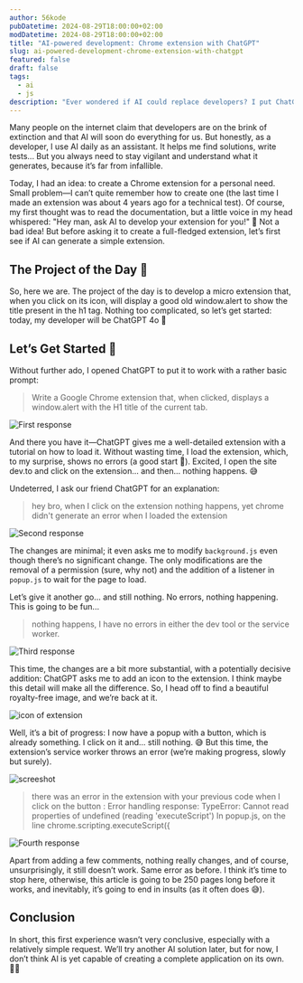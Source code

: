 ```yaml
---
author: 56kode
pubDatetime: 2024-08-29T18:00:00+02:00
modDatetime: 2024-08-29T18:00:00+02:00
title: "AI-powered development: Chrome extension with ChatGPT"
slug: ai-powered-development-chrome-extension-with-chatgpt
featured: false
draft: false
tags:
  - ai
  - js
description: "Ever wondered if AI could replace developers? I put ChatGPT to the test by asking it to create a simple Chrome extension. What seemed like a straightforward task turned into a curious journey with unexpected twists. Did the AI succeed, or did it fall short? Dive into this article to find out how well ChatGPT handled the challenge of coding in the real world."
---
```


Many people on the internet claim that developers are on the brink of extinction and that AI will soon do everything for us. But honestly, as a developer, I use AI daily as an assistant. It helps me find solutions, write tests... But you always need to stay vigilant and understand what it generates, because it’s far from infallible.

Today, I had an idea: to create a Chrome extension for a personal need. Small problem—I can’t quite remember how to create one (the last time I made an extension was about 4 years ago for a technical test). Of course, my first thought was to read the documentation, but a little voice in my head whispered: "Hey man, ask AI to develop your extension for you!" 🤔 Not a bad idea! But before asking it to create a full-fledged extension, let’s first see if AI can generate a simple extension.

## The Project of the Day 🎯

So, here we are. The project of the day is to develop a micro extension that, when you click on its icon, will display a good old window.alert to show the title present in the h1 tag. Nothing too complicated, so let’s get started: today, my developer will be ChatGPT 4o 🎉

## Let’s Get Started 🚀

Without further ado, I opened ChatGPT to put it to work with a rather basic prompt:

> Write a Google Chrome extension that, when clicked, displays a window.alert with the H1 title of the current tab.

![First response](/assets/posts/ai-powered-development-chrome-extension-with-chatgpt/chatgtp-response-1.png)

And there you have it—ChatGPT gives me a well-detailed extension with a tutorial on how to load it. Without wasting time, I load the extension, which, to my surprise, shows no errors (a good start 🎉). Excited, I open the site dev.to and click on the extension... and then... nothing happens. 😅

Undeterred, I ask our friend ChatGPT for an explanation:

> hey bro, when I click on the extension nothing happens, yet chrome didn't generate an error when I loaded the extension

![Second response](/assets/posts/ai-powered-development-chrome-extension-with-chatgpt/chatgtp-response-2.png)

The changes are minimal; it even asks me to modify `background.js` even though there’s no significant change. The only modifications are the removal of a permission (sure, why not) and the addition of a listener in `popup.js` to wait for the page to load.

Let’s give it another go... and still nothing. No errors, nothing happening. This is going to be fun...

> nothing happens, I have no errors in either the dev tool or the service worker.

![Third response](/assets/posts/ai-powered-development-chrome-extension-with-chatgpt/chatgtp-response-3.png)

This time, the changes are a bit more substantial, with a potentially decisive addition: ChatGPT asks me to add an icon to the extension. I think maybe this detail will make all the difference. So, I head off to find a beautiful royalty-free image, and we’re back at it.

![icon of extension](/assets/posts/ai-powered-development-chrome-extension-with-chatgpt/icon.png)

Well, it’s a bit of progress: I now have a popup with a button, which is already something. I click on it and... still nothing. 😅 But this time, the extension’s service worker throws an error (we’re making progress, slowly but surely).

![screeshot](/assets/posts/ai-powered-development-chrome-extension-with-chatgpt/extension.png)

> there was an error in the extension with your previous code when I click on the button :
> Error handling response: TypeError: Cannot read properties of undefined (reading 'executeScript')
> In popup.js, on the line chrome.scripting.executeScript({

![Fourth response](/assets/posts/ai-powered-development-chrome-extension-with-chatgpt/chatgtp-response-4.png)

Apart from adding a few comments, nothing really changes, and of course, unsurprisingly, it still doesn’t work. Same error as before. I think it’s time to stop here, otherwise, this article is going to be 250 pages long before it works, and inevitably, it’s going to end in insults (as it often does 😅).

## Conclusion

In short, this first experience wasn’t very conclusive, especially with a relatively simple request. We’ll try another AI solution later, but for now, I don’t think AI is yet capable of creating a complete application on its own. 🤷‍♂️
